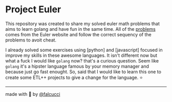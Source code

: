 # Project Euler

This repository was created to share my solved euler math problems that aims to learn golang and have fun in the same time. All of the [problems](https://projecteuler.net/archives) comes from the Euler website and follow the correct sequency of the problems to avoit cheat.

I already solved some exercises using [python] and [javascript] focused in improve my skills in these awesome languages. It isn't different now but what a fuck I would like `golang` now? that's a curious question. Seem like `golang` it's a hipster language famous by your memory manager and because just go fast enought. So, said that I would like to learn this one to create some ETL++ projects to give a change for the language. :star:
_____

made with :purple_heart: by [@falcucci](https://github.com/falcucci)
